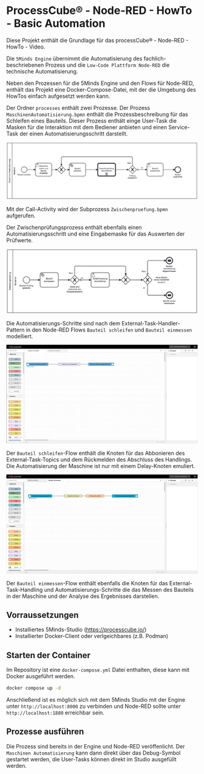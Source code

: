 # ProcessCube® - Node-RED - HowTo - Basic Automation

Diese Projekt enthält die Grundlage für das processCube® - Node-RED - HowTo - Video.

Die `5Minds Engine` übernimmt die Automatisierung des fachlich-beschriebenen Prozess und die `Low-Code Plattform Node-RED` die technische Automatisierung.

Neben den Prozessen für die 5Minds Engine und den Flows für Node-RED, enthält das Projekt eine Docker-Compose-Datei, mit der die Umgebung des HowTos einfach aufgesetzt werden kann.

Der Ordner `processes` enthält zwei Prozesse. Der Prozess `MaschinenAutomatisierung.bpmn` enthält die Prozessbeschreibung für das Schleifen eines Bauteils.
Dieser Prozess enthält einge User-Task die Masken für die Interaktion mit dem Bediener anbieten und einen Service-Task der einen Automatisierungsschritt darstellt.

![MaschinenAutomatisierung-Prozess](./MaschinenAutomatisierung.png "BPMN Prozess MaschinenAutomatisierung")

Mit der Call-Activity wird der Subprozess `Zwischenpruefung.bpmn` aufgerufen.

Der Zwischenprüfungsprozess enthält ebenfalls einen Automatisierungsschritt und eine Eingabemaske für das Auswerten der Prüfwerte.

![Zwischenprüfungs-Prozess](./Zwischenpruefung.png "BPMN Prozess Zwischenpruefung")

Die Automatisierungs-Schritte sind nach dem External-Task-Handler-Pattern in den Node-RED Flows `Bauteil schleifen` und `Bauteil einmessen` modelliert.

![Bauteil schleifen Flow](./BauteilSchleifenFlow.png "Node-RED Flow Bauteil schleifen")

Der `Bauteil schleifen`-Flow enthält die Knoten für das Abbonieren des External-Task-Topics und dem Rückmelden des Abschluss des Handlings.
Die Automatisierung der Maschine ist nur mit einem Delay-Knoten emuliert.

![Bauteil einmessen Flow](./BauteilEinmessenFlow.png "Node-RED Flow Bauteil einmessen")

Der `Bauteil einmessen`-Flow enthält ebenfalls die Knoten für das External-Task-Handling und Automatisierungs-Schritte die das Messen des Bauteils in der Maschine und der Analyse des Ergebnisses darstellen.

## Vorraussetzungen

- Installiertes 5Minds-Studio (https://processcube.io/)
- Installierter Docker-Client oder verlgeichbares (z.B. Podman)

## Starten der Container

Im Repository ist eine `docker-compose.yml` Datei enthalten, diese kann mit Docker ausgeführt werden.

```bash
docker compose up -d
```

Anschließend ist es möglich sich mit dem 5Minds Studio mit der Engine unter `http://localhost:8000` zu verbinden und Node-RED sollte unter `http://localhost:1880` erreichbar sein.

## Prozesse ausführen

Die Prozess sind bereits in der Engine und Node-RED veröffenlicht.
Der `Maschinen Automatisierung` kann dann direkt über das Debug-Symbol gestartet werden, die User-Tasks können direkt im Studio ausgefüllt werden.
